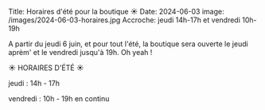 Title: Horaires d'été pour la boutique ☀️
Date: 2024-06-03
image: /images/2024-06-03-horaires.jpg
Accroche: jeudi 14h-17h et vendredi 10h-19h

A partir du jeudi 6 juin, et pour tout l'été, la boutique sera ouverte le jeudi aprèm' et le vendredi jusqu'à 19h. Oh yeah !

☀️ HORAIRES D'ÉTÉ ☀️

jeudi : 14h - 17h

vendredi : 10h - 19h en continu 
